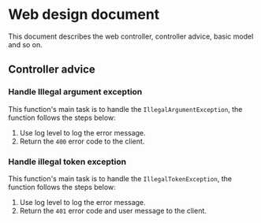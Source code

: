 # Web design document

This document describes the web controller, controller advice, basic model and so on.

## Controller advice

### Handle Illegal argument exception

This function's main task is to handle the `IllegalArgumentException`, the function follows the steps below:

1. Use log level to log the error message.
2. Return the `400` error code to the client.

### Handle illegal token exception

This function's main task is to handle the `IllegalTokenException`, the function follows the steps below:

1. Use log level to log the error message.
2. Return the `401` error code and user message to the client.